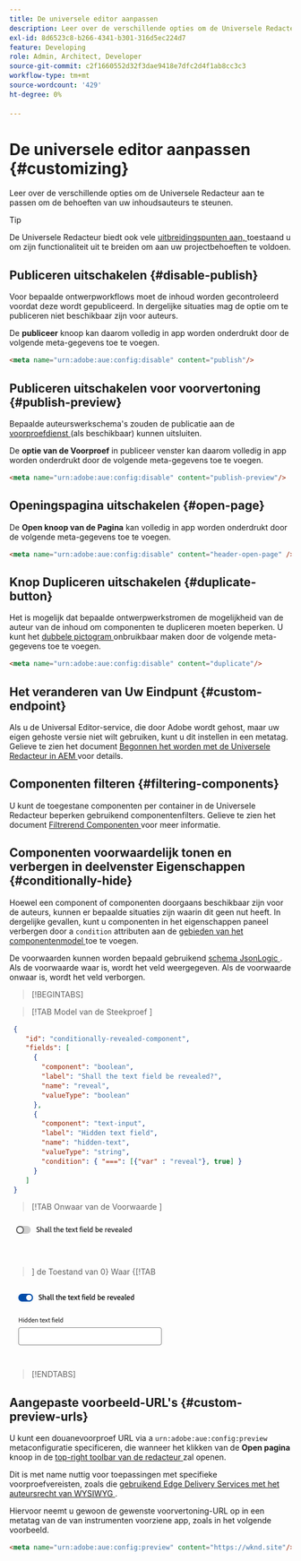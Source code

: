 ```yaml
---
title: De universele editor aanpassen
description: Leer over de verschillende opties om de Universele Redacteur aan te passen om de behoeften van uw inhoudsauteurs te steunen.
exl-id: 8d6523c8-b266-4341-b301-316d5ec224d7
feature: Developing
role: Admin, Architect, Developer
source-git-commit: c2f1660552d32f3dae9418e7dfc2d4f1ab8cc3c3
workflow-type: tm+mt
source-wordcount: '429'
ht-degree: 0%

---
```



# De universele editor aanpassen {#customizing}

Leer over de verschillende opties om de Universele Redacteur aan te passen om de behoeften van uw inhoudsauteurs te steunen.

>[!TIP]
>
>De Universele Redacteur biedt ook vele [ uitbreidingspunten aan, ](/help/implementing/universal-editor/extending.md) toestaand u om zijn functionaliteit uit te breiden om aan uw projectbehoeften te voldoen.

## Publiceren uitschakelen {#disable-publish}

Voor bepaalde ontwerpworkflows moet de inhoud worden gecontroleerd voordat deze wordt gepubliceerd. In dergelijke situaties mag de optie om te publiceren niet beschikbaar zijn voor auteurs.

De **publiceer** knoop kan daarom volledig in app worden onderdrukt door de volgende meta-gegevens toe te voegen.

```html
<meta name="urn:adobe:aue:config:disable" content="publish"/>
```

## Publiceren uitschakelen voor voorvertoning {#publish-preview}

Bepaalde auteurswerkschema&#39;s zouden de publicatie aan de [ voorproefdienst ](/help/sites-cloud/authoring/sites-console/previewing-content.md) (als beschikbaar) kunnen uitsluiten.

De **optie van de Voorproef** in publiceer venster kan daarom volledig in app worden onderdrukt door de volgende meta-gegevens toe te voegen.

```html
<meta name="urn:adobe:aue:config:disable" content="publish-preview"/>
```

## Openingspagina uitschakelen {#open-page}

De **Open knoop van de Pagina** kan volledig in app worden onderdrukt door de volgende meta-gegevens toe te voegen.

```html
<meta name="urn:adobe:aue:config:disable" content="header-open-page" />
```

## Knop Dupliceren uitschakelen {#duplicate-button}

Het is mogelijk dat bepaalde ontwerpwerkstromen de mogelijkheid van de auteur van de inhoud om componenten te dupliceren moeten beperken. U kunt het [ dubbele pictogram ](/help/sites-cloud/authoring/universal-editor/navigation.md#duplicate) onbruikbaar maken door de volgende meta-gegevens toe te voegen.

```html
<meta name="urn:adobe:aue:config:disable" content="duplicate"/>
```

## Het veranderen van Uw Eindpunt {#custom-endpoint}

Als u de Universal Editor-service, die door Adobe wordt gehost, maar uw eigen gehoste versie niet wilt gebruiken, kunt u dit instellen in een metatag. Gelieve te zien het document [ Begonnen het worden met de Universele Redacteur in AEM ](/help/implementing/universal-editor/getting-started.md##configuration-settings) voor details.

## Componenten filteren {#filtering-components}

U kunt de toegestane componenten per container in de Universele Redacteur beperken gebruikend componentenfilters. Gelieve te zien het document [ Filtrerend Componenten ](/help/implementing/universal-editor/filtering.md) voor meer informatie.

## Componenten voorwaardelijk tonen en verbergen in deelvenster Eigenschappen {#conditionally-hide}

Hoewel een component of componenten doorgaans beschikbaar zijn voor de auteurs, kunnen er bepaalde situaties zijn waarin dit geen nut heeft. In dergelijke gevallen, kunt u componenten in het eigenschappen paneel verbergen door a `condition` attributen aan de [ gebieden van het componentenmodel ](/help/implementing/universal-editor/field-types.md#fields) toe te voegen.

De voorwaarden kunnen worden bepaald gebruikend [ schema JsonLogic ](https://jsonlogic.com/). Als de voorwaarde waar is, wordt het veld weergegeven. Als de voorwaarde onwaar is, wordt het veld verborgen.

>[!BEGINTABS]

>[!TAB  Model van de Steekproef ]

```json
 {
    "id": "conditionally-revealed-component",
    "fields": [
      {
        "component": "boolean",
        "label": "Shall the text field be revealed?",
        "name": "reveal",
        "valueType": "boolean"
      },
      {
        "component": "text-input",
        "label": "Hidden text field",
        "name": "hidden-text",
        "valueType": "string",
        "condition": { "===": [{"var" : "reveal"}, true] }
      }
    ]
 }
```

>[!TAB  Onwaar van de Voorwaarde ]

![ Verborgen tekstgebied ](assets/hidden.png)

>] de Toestand van 0} Waar {[!TAB 

![ Getoonde tekstgebied ](assets/shown.png)

>[!ENDTABS]

## Aangepaste voorbeeld-URL&#39;s {#custom-preview-urls}

U kunt een douanevoorproef URL via a `urn:adobe:aue:config:preview` metaconfiguratie specificeren, die wanneer het klikken van de **Open pagina** knoop in de [ top-right toolbar van de redacteur ](/help/sites-cloud/authoring/universal-editor/navigation.md#universal-editor-toolbar) zal openen.

Dit is met name nuttig voor toepassingen met specifieke voorproefvereisten, zoals die [ gebruikend Edge Delivery Services met het auteursrecht van WYSIWYG ](/help/edge/wysiwyg-authoring/authoring.md).

Hiervoor neemt u gewoon de gewenste voorvertoning-URL op in een metatag van de van instrumenten voorziene app, zoals in het volgende voorbeeld.

```html
<meta name="urn:adobe:aue:config:preview" content="https://wknd.site"/>
```
